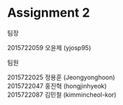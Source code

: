 # Assignment 2

팀장   
   
2015722059 오윤제 (yjosp95)


팀원
   
2015722025 정용훈 (Jeongyonghoon)   
2015722047 홍진혁 (hongjinhyeok)   
2015722087 김민철 (kimmincheol-kor)   
